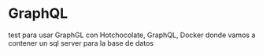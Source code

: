 # GraphQL
test para usar GraphGL con Hotchocolate, GraphQL, Docker donde vamos a contener un sql server para la base de datos
